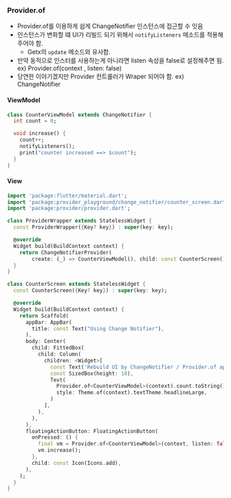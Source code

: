### Provider.of
- Provider.of를 이용하게 쉽게 ChangeNotifier 인스턴스에 접근할 수 잇음
- 인스턴스가 변화할 떄 UI가 리빌드 되기 위해서 `notifyListeners` 메소드를 적용해주어야 함.
  - Getx의 `update` 메소드와 유사함.
- 만약 동적으로 인스터를 사용하는게 아니라면 listen 속성을 false로 설정해주면 됨. ex) Provider.of<T>(context , listen: false)
- 당연한 이야기겠지만 Provider 컨트롤러가 Wraper 되어야 함. ex) ChangeNotifier



#### ViewModel
```dart
class CounterViewModel extends ChangeNotifier {
  int count = 0;

  void increase() {
    count++;
    notifyListeners();
    print("counter increased ==> $count");
  }
}
```

#### View
```dart
import 'package:flutter/material.dart';
import 'package:provider_playground/change_notifier/counter_screen.dart';
import 'package:provider/provider.dart';

class ProviderWrapper extends StatelessWidget {
  const ProviderWrapper({Key? key}) : super(key: key);

  @override
  Widget build(BuildContext context) {
    return ChangeNotifierProvider(
        create: (_) => CounterViewModel(), child: const CounterScreen());
  }
}

class CounterScreen extends StatelessWidget {
  const CounterScreen({Key? key}) : super(key: key);

  @override
  Widget build(BuildContext context) {
    return Scaffold(
      appBar: AppBar(
        title: const Text("Using Change Notifier"),
      ),
      body: Center(
        child: FittedBox(
          child: Column(
            children: <Widget>[
              const Text('Rebuild UI by ChangeNotifier / Provider.of approach'),
              const SizedBox(height: 10),
              Text(
                Provider.of<CounterViewModel>(context).count.toString(),
                style: Theme.of(context).textTheme.headlineLarge,
              )
            ],
          ),
        ),
      ),
      floatingActionButton: FloatingActionButton(
        onPressed: () {
          final vm = Provider.of<CounterViewModel>(context, listen: false);
          vm.increase();
        },  
        child: const Icon(Icons.add),
      ),
    );
  }
}
```